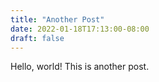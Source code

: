 ```yaml
---
title: "Another Post"
date: 2022-01-18T17:13:00-08:00
draft: false
---
```


Hello, world! This is another post. 
